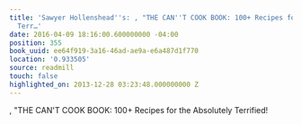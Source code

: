 ```yaml
---
title: 'Sawyer Hollenshead''s: , "THE CAN''T COOK BOOK: 100+ Recipes for the Absolutely
  Terr…'
date: 2016-04-09 18:16:00.600000000 -04:00
position: 355
book_uuid: ee64f919-3a16-46ad-ae9a-e6a487d1f770
location: '0.933505'
source: readmill
touch: false
highlighted_on: 2013-12-28 03:23:48.000000000 Z
---
```


, "THE CAN'T COOK BOOK: 100+ Recipes for the Absolutely Terrified!